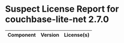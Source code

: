 
Suspect License Report for couchbase-lite-net 2.7.0
===================================================

|Component|Version|License(s)|
| :--- | :--- | :--- |
